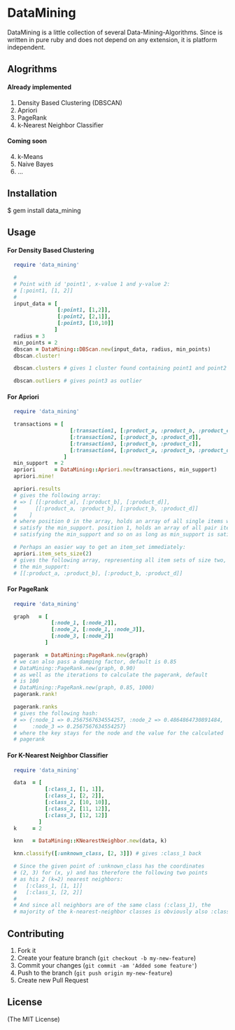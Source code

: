 # DataMining

DataMining is a little collection of several Data-Mining-Algorithms.
Since is written in pure ruby and does not depend on any extension,
it is platform independent.

## Alogrithms

#### Already implemented
1. Density Based Clustering (DBSCAN)
2. Apriori
3. PageRank
4. k-Nearest Neighbor Classifier

#### Coming soon
4. k-Means
5. Naive Bayes
6. ...

## Installation

  $ gem install data_mining

## Usage

#### For Density Based Clustering

```ruby
  require 'data_mining'

  #
  # Point with id 'point1', x-value 1 and y-value 2:
  # [:point1, [1, 2]]
  #
  input_data = [
                [:point1, [1,2]],
                [:point2, [2,1]],
                [:point3, [10,10]]
               ]
  radius = 3
  min_points = 2
  dbscan = DataMining::DBScan.new(input_data, radius, min_points)
  dbscan.cluster!

  dbscan.clusters # gives 1 cluster found containing point1 and point2

  dbscan.outliers # gives point3 as outlier
```

#### For Apriori

```ruby
  require 'data_mining'

  transactions = [
                    [:transaction1, [:product_a, :product_b, :product_e]],
                    [:transaction2, [:product_b, :product_d]],
                    [:transaction3, [:product_b, :product_c]],
                    [:transaction4, [:product_a, :product_b, :product_d]]
                  ]
  min_support  = 2
  apriori      = DataMining::Apriori.new(transactions, min_support)
  apriori.mine!

  apriori.results
  # gives the following array:
  # => [ [[:product_a], [:product_b], [:product_d]],
  #      [[:product_a, :product_b], [:product_b, :product_d]]
  #    ]
  # where position 0 in the array, holds an array of all single items which
  # satisfy the min_support. position 1, holds an array of all pair items
  # satisfying the min_support and so on as long as min_support is satisified.

  # Perhaps an easier way to get an item_set immediately:
  apriori.item_sets_size(2)
  # gives the following array, representing all item sets of size two, satisfying
  # the min_support:
  # [[:product_a, :product_b], [:product_b, :product_d]]
```

#### For PageRank

```ruby
  require 'data_mining'

  graph   = [
              [:node_1, [:node_2]],
              [:node_2, [:node_1, :node_3]],
              [:node_3, [:node_2]]
            ]

  pagerank  = DataMining::PageRank.new(graph)
  # we can also pass a damping factor, default is 0.85
  # DataMining::PageRank.new(graph, 0.90)
  # as well as the iterations to calculate the pagerank, default
  # is 100
  # DataMining::PageRank.new(graph, 0.85, 1000)
  pagerank.rank!

  pagerank.ranks
  # gives the following hash:
  # => {:node_1 => 0.2567567634554257, :node_2 => 0.4864864730891484,
  #     :node_3 => 0.2567567634554257}
  # where the key stays for the node and the value for the calculated
  # pagerank
```

#### For K-Nearest Neighbor Classifier

```ruby
  require 'data_mining'

  data  = [
            [:class_1, [1, 1]],
            [:class_1, [2, 2]],
            [:class_2, [10, 10]],
            [:class_2, [11, 12]],
            [:class_3, [12, 12]]
          ]
  k     = 2

  knn   = DataMining::KNearestNeighbor.new(data, k)

  knn.classify([:unknown_class, [2, 3]]) # gives :class_1 back

  # Since the given point of :unknown_class has the coordinates
  # (2, 3) for (x, y) and has therefore the following two points
  # as his 2 (k=2) nearest neighbors:
  #   [:class_1, [1, 1]]
  #   [:class_1, [2, 2]]
  #
  # And since all neighbors are of the same class (:class_1), the
  # majority of the k-nearest-neighbor classes is obviously also :class_1
```

## Contributing

1. Fork it
2. Create your feature branch (`git checkout -b my-new-feature`)
3. Commit your changes (`git commit -am 'Added some feature'`)
4. Push to the branch (`git push origin my-new-feature`)
5. Create new Pull Request

## License

(The MIT License)


